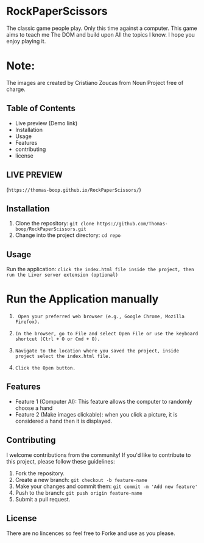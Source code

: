 # RockPaperScissors

The classic game people play. Only this time against a computer.
This game aims to teach me The DOM and build upon All the topics I know.
I hope you enjoy playing it.

# Note:

The images are created by Cristiano Zoucas from Noun Project free of charge.

## Table of Contents

- Live preview (Demo link)
- Installation
- Usage
- Features
- contributing
- license

## LIVE PREVIEW

(`https://thomas-boop.github.io/RockPaperScissors/`)

## Installation

1. Clone the repository: `git clone https://github.com/Thomas-boop/RockPaperScissors.git`
2. Change into the project directory: `cd repo`

## Usage

Run the application:
`click the index.html file inside the project, then run the Liver server extension (optional)`

# Run the Application manually

1. ` Open your preferred web browser (e.g., Google Chrome, Mozilla Firefox).`

2. `In the browser, go to File and select Open File or use the keyboard shortcut (Ctrl + O or Cmd + O).`

3. `Navigate to the location where you saved the project, inside project select the index.html file.`

4. `Click the Open button.`

## Features

- Feature 1 (Computer AI): This feature allows the computer to randomly choose a hand
- Feature 2 (Make images clickable): when you click a picture, it is considered a hand then it is displayed.

## Contributing

I welcome contributions from the community! If you'd like to contribute to this project, please follow these guidelines:

1. Fork the repository.
2. Create a new branch: `git checkout -b feature-name`
3. Make your changes and commit them: `git commit -m 'Add new feature'`
4. Push to the branch: `git push origin feature-name`
5. Submit a pull request.

## License

There are no lincences so feel free to Forke and use as you please.
